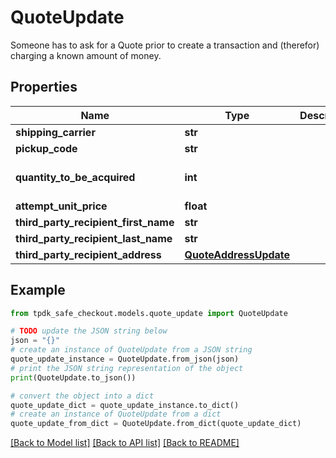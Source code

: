 # QuoteUpdate

Someone has to ask for a Quote prior to create a transaction and (therefor) charging a known amount of money.

## Properties

Name | Type | Description | Notes
------------ | ------------- | ------------- | -------------
**shipping_carrier** | **str** |  | [optional] 
**pickup_code** | **str** |  | [optional] 
**quantity_to_be_acquired** | **int** |  | [optional] [default to 1]
**attempt_unit_price** | **float** |  | [optional] 
**third_party_recipient_first_name** | **str** |  | [optional] 
**third_party_recipient_last_name** | **str** |  | [optional] 
**third_party_recipient_address** | [**QuoteAddressUpdate**](QuoteAddressUpdate.md) |  | [optional] 

## Example

```python
from tpdk_safe_checkout.models.quote_update import QuoteUpdate

# TODO update the JSON string below
json = "{}"
# create an instance of QuoteUpdate from a JSON string
quote_update_instance = QuoteUpdate.from_json(json)
# print the JSON string representation of the object
print(QuoteUpdate.to_json())

# convert the object into a dict
quote_update_dict = quote_update_instance.to_dict()
# create an instance of QuoteUpdate from a dict
quote_update_from_dict = QuoteUpdate.from_dict(quote_update_dict)
```
[[Back to Model list]](../README.md#documentation-for-models) [[Back to API list]](../README.md#documentation-for-api-endpoints) [[Back to README]](../README.md)


